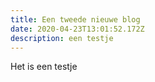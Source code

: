 ```yaml
---
title: Een tweede nieuwe blog
date: 2020-04-23T13:01:52.172Z
description: een testje
---
```

Het is een testje